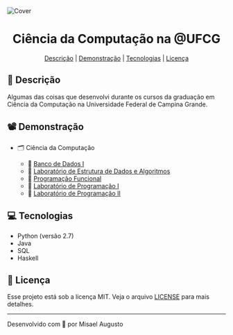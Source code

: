 <img id="cover" align="center" src="https://ik.imagekit.io/ocq8ayf2ug/cs-ufcg-cover_zgrb20Vf3j.png" alt="Cover" />

<h1 id="title" align="center">Ciência da Computação na @UFCG</h1>

<div align="center">
  <a href="#description">Descrição</a> |
  <a href="#preview">Demonstração</a> |
  <a href="#technologies">Tecnologias</a> |
  <a href="#license">Licença</a>
</div>

<h2 id="description">📑️ Descrição</h2>
<p>
  Algumas das coisas que desenvolvi durante os cursos da graduação em Ciência da Computação na Universidade Federal de Campina Grande.
</p>

<h2 id="preview">📽️ Demonstração</h2>
<ul>
  <li>🗂️ Ciência da Computação</li>
  <ul>
    <li>📁️ <a href="https://github.com/MisaelAugusto/computer-science/database-I">Banco de Dados I</a></li>
    <li>📁️ <a href="https://github.com/MisaelAugusto/computer-science/data-structure-and-algorithms-laboratory">Laboratório de Estrutura de Dados e Algoritmos</a></li>
    <li>📁️ <a href="https://github.com/MisaelAugusto/computer-science/functional-programming">Programação Funcional</a></li>
    <li>📁️ <a href="https://github.com/MisaelAugusto/computer-science/programming-laboratory-I">Laboratório de Programação I</a></li>
    <li>📁️ <a href="https://github.com/MisaelAugusto/computer-science/programming-laboratory-II">Laboratório de Programação II</a></li>
  </ul>
</ul>

<h2 id="technologies">💻️ Tecnologias</h2>
<ul>
  <li>Python (versão 2.7)</li>
  <li>Java</li>
  <li>SQL</li>
  <li>Haskell</li>
</ul>

<h2 id="license">📜️ Licença</h2>
<div>
  Esse projeto está sob a licença MIT. Veja o arquivo <a href="LICENSE">LICENSE</a> para mais detalhes.
</div>

---
<p>Desenvolvido com 💙️ por Misael Augusto</p>